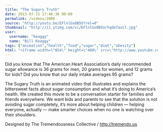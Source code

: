 ```yaml
---
title: "The Sugary Truth"
date: 2013-07-15 17:46:36 00:00
permalink: /videos/2006
source: "http://youtu.be/EFlnlGx0B5U?rel=0"
thumbnail: "http://i1.ytimg.com/vi/EFlnlGx0B5U/hqdefault.jpg"
user:
  username: "keaggy"
  name: "Bill Keaggy"
tags: ["animation","health","food","sugar","diet","obesity"]
html: "<iframe width=\"854\" height=\"480\" src=\"http://www.youtube.com/embed/EFlnlGx0B5U?wmode=transparent&amp;feature=oembed&amp;rel=0\" frameborder=\"0\" allowfullscreen></iframe>"
---
```


Did you know that The American Heart Association’s daily recommended sugar allowance is 36 grams for men, 20 grams for women, and 12 grams for kids? Did you know that our daily intake averages 95 grams?

The Sugary Truth is an animated video that illustrates and explains the bittersweet facts about sugar consumption and what it’s doing to America’s health. We created this movie to be a conversation starter for families and friends everywhere. We want kids and parents to see that the solution is not avoiding sugar completely, it’s more about helping children — helping everyone, actually — make smarter choices when no one is watching over their shoulders.

Designed by The Tremendousness Collective / http://tremendo.us